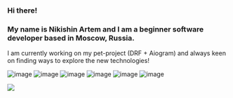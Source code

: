 ### Hi there!
### My name is Nikishin Artem and I am a beginner software developer based in Moscow, Russia.
I am currently working on my pet-project (DRF + Aiogram) and always keen on finding ways to explore the new technologies!

![image](https://img.shields.io/badge/Aiogram-%23039BE5.svg?&style=for-the-badge&logoColor=white)
![image](https://img.shields.io/badge/Django-092E20?style=for-the-badge&logo=django&logoColor=green)
![image](https://img.shields.io/badge/django%20rest-ff1709?style=for-the-badge&logo=django&logoColor=white)
![image](https://img.shields.io/badge/Nginx-009639?style=for-the-badge&logo=nginx&logoColor=white)
![image](https://img.shields.io/badge/Docker-2CA5E0?style=for-the-badge&logo=docker&logoColor=white)
![image](https://img.shields.io/badge/PostgreSQL-316192?style=for-the-badge&logo=postgresql&logoColor=white)

![](https://leetcard.jacoblin.cool/artni?theme=dark&font=Harmattan)
